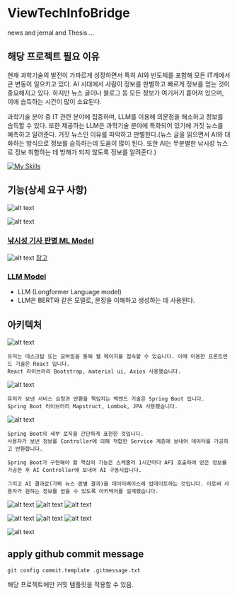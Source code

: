 # ViewTechInfoBridge

news and jernal and Thesis....

## 해당 프로젝트 필요 이유

현재 과학기술의 발전이 가파르게 성장하면서 특히 AI와 반도체를 포함해 모든 IT계에서 큰 변동이 일으키고 있다. AI 시대에서 사람이 정보를 판별하고 빠르게 정보를 얻는 것이 중요해지고 있다.
하지만 뉴스 글이나 블로그 등 모든 정보가 여기저기 흩어져 있으며, 이에 습득하는 시간이 많이 소요된다.

과학기술 분야 중 IT 관련 분야에 집중하며, LLM를 이용해 의문점을 해소하고 정보를 습득할 수 있다. 또한 제공하는 LLM은 과학기술 분야에 특화되어 있기에 거짓 뉴스를 예측하고 알려준다. 거짓 뉴스인 이유를 파악하고 판별한다.(뉴스 글을 읽으면서 AI와 대화하는 방식으로 정보를 습득하는데 도움이 많이 된다. 또한 AI는 무분별한 낚시성 뉴스로 정보 취합하는 데 방해가 되지 않도록 정보를 알려준다.)

[![My Skills](https://skillicons.dev/icons?i=ts,react,spring)](https://skillicons.dev)
## 기능(상세 요구 사항)

![alt text](image-12.png)

![alt text](image-13.png)

### [낚시성 기사 판별 ML Model]("https://aihub.or.kr/aihubdata/data/view.do?currMenu=115&topMenu=100&dataSetSn=71338")

![alt text](image.png)
[참고](https://www.dbpia.co.kr/journal/articleDetail?nodeId=NODE11485497)

### [LLM Model]("https://huggingface.co/transformers/model_doc/longformer.html")

- LLM (Longformer Language model)
- LLM은 BERT와 같은 모델로, 문장을 이해하고 생성하는 데 사용된다.

## 아키텍처

![alt text](image-2.png)
```
유저는 데스크탑 또는 모바일을 통해 웹 페이지를 접속할 수 있습니다. 이때 이용한 프론트엔드 기술은 React 입니다.
React 라이브러리 Bootstrap, material ui, Axios 사용했습니다.
```


![alt text](image-3.png)
```
유저가 보낸 서비스 요청과 반환을 책임지는 백엔드 기술은 Spring Boot 입니다.
Spring Boot 라이브러리 Mapstruct, Lombok, JPA 사용했습니다.
```
![alt text](image-4.png)
```
Spring Boot의 세부 로직을 간단하게 표현한 것입니다.
사용자가 보낸 정보를 Controller에 의해 적합한 Service 계층에 보내어 데이터를 가공하고 반환합니다.
```

```
Spring Boot가 구현해야 할 핵심의 기능은 스케줄러 1시간마다 API 호출하여 얻은 정보를 가공한 후 AI Controller에 보내어 AI 구동시킵니다. 

그리고 AI 결과값(가짜 뉴스 판별 결과)을 데이터베이스에 업데이트하는 것입니다. 이로써 사용자가 원하는 정보를 얻을 수 있도록 아키텍처를 설계했습니다.
```
![alt text](image-5.png)
![alt text](image-6.png)
![alt text](image-7.png)

![alt text](image-8.png)
![alt text](image-9.png)
![alt text](image-10.png)

![alt text](image-11.png)

## apply github commit message

```shell
git config commit.template .gitmessage.txt
```

해당 프로젝트에만 커밋 템플릿을 적용할 수 있음.
